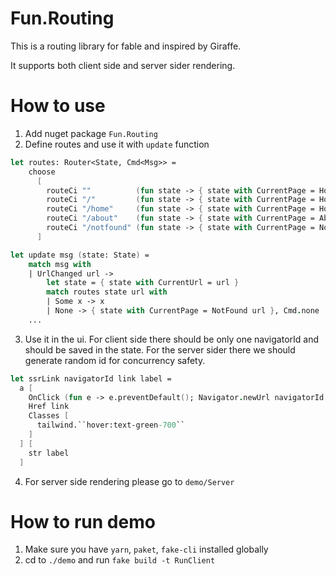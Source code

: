 # Fun.Routing

This is a routing library for fable and inspired by Giraffe.

It supports both client side and server sider rendering.


# How to use
1. Add nuget package `Fun.Routing`
2. Define routes and use it with `update` function
```fsharp
let routes: Router<State, Cmd<Msg>> =
    choose
      [
        routeCi ""          (fun state -> { state with CurrentPage = Home "Home" }, Cmd.none)
        routeCi "/"         (fun state -> { state with CurrentPage = Home "Home" }, Cmd.none)
        routeCi "/home"     (fun state -> { state with CurrentPage = Home "Home" }, Cmd.none)
        routeCi "/about"    (fun state -> { state with CurrentPage = About }, Cmd.none)
        routeCi "/notfound" (fun state -> { state with CurrentPage = NotFound "404" }, Cmd.none)
      ]

let update msg (state: State) =
    match msg with
    | UrlChanged url ->
        let state = { state with CurrentUrl = url }
        match routes state url with
        | Some x -> x
        | None -> { state with CurrentPage = NotFound url }, Cmd.none
    ...
```
3. Use it in the ui. For client side there should be only one navigatorId and should be saved in the state. For the server sider there we should generate random id for concurrency safety.
```fsharp
let ssrLink navigatorId link label =
  a [
    OnClick (fun e -> e.preventDefault(); Navigator.newUrl navigatorId link)
    Href link
    Classes [
      tailwind.``hover:text-green-700``
    ]
  ] [
    str label
  ] 
```
4. For server side rendering please go to `demo/Server`


# How to run demo
1. Make sure you have `yarn`, `paket`, `fake-cli` installed globally
2. cd to `./demo` and run `fake build -t RunClient`